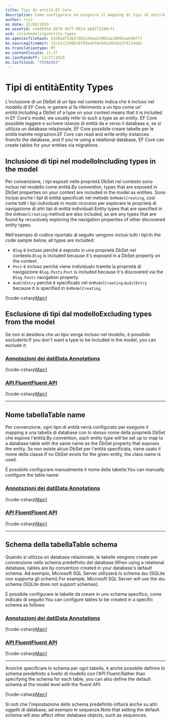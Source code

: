 ```yaml
---
title: Tipi di entità-EF Core
description: Come configurare ed eseguire il mapping di tipi di entità usando Entity Framework Core
author: roji
ms.date: 12/03/2019
ms.assetid: cbe6935e-2679-4b77-8914-a8d772240cf1
uid: core/modeling/entity-types
ms.openlocfilehash: b3d9ad753637d021d9aa52965da38091ae690f77
ms.sourcegitcommit: 32c51c22988c6f83ed4f8e50a1d01be3f4114e81
ms.translationtype: MT
ms.contentlocale: it-IT
ms.lasthandoff: 12/27/2019
ms.locfileid: "75502453"
---
```

# <a name="entity-types"></a><span data-ttu-id="34c81-103">Tipi di entità</span><span class="sxs-lookup"><span data-stu-id="34c81-103">Entity Types</span></span>

<span data-ttu-id="34c81-104">L'inclusione di un DbSet di un tipo nel contesto indica che è incluso nel modello di EF Core; in genere si fa riferimento a un tipo come un' *entità*.</span><span class="sxs-lookup"><span data-stu-id="34c81-104">Including a DbSet of a type on your context means that it is included in EF Core's model; we usually refer to such a type as an *entity*.</span></span> <span data-ttu-id="34c81-105">EF Core possibile leggere e scrivere istanze di entità da e verso il database e, se si utilizza un database relazionale, EF Core possibile creare tabelle per le entità tramite migrazioni.</span><span class="sxs-lookup"><span data-stu-id="34c81-105">EF Core can read and write entity instances from/to the database, and if you're using a relational database, EF Core can create tables for your entities via migrations.</span></span>

## <a name="including-types-in-the-model"></a><span data-ttu-id="34c81-106">Inclusione di tipi nel modello</span><span class="sxs-lookup"><span data-stu-id="34c81-106">Including types in the model</span></span>

<span data-ttu-id="34c81-107">Per convenzione, i tipi esposti nelle proprietà DbSet nel contesto sono inclusi nel modello come entità.</span><span class="sxs-lookup"><span data-stu-id="34c81-107">By convention, types that are exposed in DbSet properties on your context are included in the model as entities.</span></span> <span data-ttu-id="34c81-108">Sono inclusi anche i tipi di entità specificati nel metodo `OnModelCreating`, così come tutti i tipi individuati in modo ricorsivo per esplorare le proprietà di navigazione di altri tipi di entità individuati.</span><span class="sxs-lookup"><span data-stu-id="34c81-108">Entity types that are specified in the `OnModelCreating` method are also included, as are any types that are found by recursively exploring the navigation properties of other discovered entity types.</span></span>

<span data-ttu-id="34c81-109">Nell'esempio di codice riportato di seguito vengono inclusi tutti i tipi:</span><span class="sxs-lookup"><span data-stu-id="34c81-109">In the code sample below, all types are included:</span></span>

* <span data-ttu-id="34c81-110">`Blog` è incluso perché è esposto in una proprietà DbSet nel contesto.</span><span class="sxs-lookup"><span data-stu-id="34c81-110">`Blog` is included because it's exposed in a DbSet property on the context.</span></span>
* <span data-ttu-id="34c81-111">`Post` è incluso perché viene individuato tramite la proprietà di navigazione `Blog.Posts`.</span><span class="sxs-lookup"><span data-stu-id="34c81-111">`Post` is included because it's discovered via the `Blog.Posts` navigation property.</span></span>
* <span data-ttu-id="34c81-112">`AuditEntry` perché è specificato nel `OnModelCreating`.</span><span class="sxs-lookup"><span data-stu-id="34c81-112">`AuditEntry` because it is specified in `OnModelCreating`.</span></span>

[!code-csharp[Main](../../../samples/core/Modeling/Conventions/EntityTypes.cs?name=EntityTypes&highlight=3,7,16)]

## <a name="excluding-types-from-the-model"></a><span data-ttu-id="34c81-113">Esclusione di tipi dal modello</span><span class="sxs-lookup"><span data-stu-id="34c81-113">Excluding types from the model</span></span>

<span data-ttu-id="34c81-114">Se non si desidera che un tipo venga incluso nel modello, è possibile escluderlo:</span><span class="sxs-lookup"><span data-stu-id="34c81-114">If you don't want a type to be included in the model, you can exclude it:</span></span>

### <a name="data-annotationstabdata-annotations"></a>[<span data-ttu-id="34c81-115">Annotazioni dei dati</span><span class="sxs-lookup"><span data-stu-id="34c81-115">Data Annotations</span></span>](#tab/data-annotations)

[!code-csharp[Main](../../../samples/core/Modeling/DataAnnotations/IgnoreType.cs?name=IgnoreType&highlight=1)]

### <a name="fluent-apitabfluent-api"></a>[<span data-ttu-id="34c81-116">API Fluent</span><span class="sxs-lookup"><span data-stu-id="34c81-116">Fluent API</span></span>](#tab/fluent-api)

[!code-csharp[Main](../../../samples/core/Modeling/FluentAPI/IgnoreType.cs?name=IgnoreType&highlight=3)]

***

## <a name="table-name"></a><span data-ttu-id="34c81-117">Nome tabella</span><span class="sxs-lookup"><span data-stu-id="34c81-117">Table name</span></span>

<span data-ttu-id="34c81-118">Per convenzione, ogni tipo di entità verrà configurato per eseguire il mapping a una tabella di database con lo stesso nome della proprietà DbSet che espone l'entità.</span><span class="sxs-lookup"><span data-stu-id="34c81-118">By convention, each entity type will be set up to map to a database table with the same name as the DbSet property that exposes the entity.</span></span> <span data-ttu-id="34c81-119">Se non esiste alcun DbSet per l'entità specificata, viene usato il nome della classe.</span><span class="sxs-lookup"><span data-stu-id="34c81-119">If no DbSet exists for the given entity, the class name is used.</span></span>

<span data-ttu-id="34c81-120">È possibile configurare manualmente il nome della tabella:</span><span class="sxs-lookup"><span data-stu-id="34c81-120">You can manually configure the table name:</span></span>

### <a name="data-annotationstabdata-annotations"></a>[<span data-ttu-id="34c81-121">Annotazioni dei dati</span><span class="sxs-lookup"><span data-stu-id="34c81-121">Data Annotations</span></span>](#tab/data-annotations)

[!code-csharp[Main](../../../samples/core/Modeling/DataAnnotations/TableName.cs?Name=TableName&highlight=1)]

### <a name="fluent-apitabfluent-api"></a>[<span data-ttu-id="34c81-122">API Fluent</span><span class="sxs-lookup"><span data-stu-id="34c81-122">Fluent API</span></span>](#tab/fluent-api)

[!code-csharp[Main](../../../samples/core/Modeling/FluentAPI/TableName.cs?Name=TableName&highlight=3-4)]

***

## <a name="table-schema"></a><span data-ttu-id="34c81-123">Schema della tabella</span><span class="sxs-lookup"><span data-stu-id="34c81-123">Table schema</span></span>

<span data-ttu-id="34c81-124">Quando si utilizza un database relazionale, le tabelle vengono create per convenzione nello schema predefinito del database.</span><span class="sxs-lookup"><span data-stu-id="34c81-124">When using a relational database, tables are by convention created in your database's default schema.</span></span> <span data-ttu-id="34c81-125">Ad esempio, Microsoft SQL Server utilizzerà lo schema `dbo` (SQLite non supporta gli schemi).</span><span class="sxs-lookup"><span data-stu-id="34c81-125">For example, Microsoft SQL Server will use the `dbo` schema (SQLite does not support schemas).</span></span>

<span data-ttu-id="34c81-126">È possibile configurare le tabelle da creare in uno schema specifico, come indicato di seguito:</span><span class="sxs-lookup"><span data-stu-id="34c81-126">You can configure tables to be created in a specific schema as follows:</span></span>

### <a name="data-annotationstabdata-annotations"></a>[<span data-ttu-id="34c81-127">Annotazioni dei dati</span><span class="sxs-lookup"><span data-stu-id="34c81-127">Data Annotations</span></span>](#tab/data-annotations)

[!code-csharp[Main](../../../samples/core/Modeling/DataAnnotations/TableNameAndSchema.cs?name=TableNameAndSchema&highlight=1)]

### <a name="fluent-apitabfluent-api"></a>[<span data-ttu-id="34c81-128">API Fluent</span><span class="sxs-lookup"><span data-stu-id="34c81-128">Fluent API</span></span>](#tab/fluent-api)

[!code-csharp[Main](../../../samples/core/Modeling/FluentAPI/TableNameAndSchema.cs?name=TableNameAndSchema&highlight=3-4)]

***

<span data-ttu-id="34c81-129">Anziché specificare lo schema per ogni tabella, è anche possibile definire lo schema predefinito a livello di modello con l'API Fluent:</span><span class="sxs-lookup"><span data-stu-id="34c81-129">Rather than specifying the schema for each table, you can also define the default schema at the model level with the fluent API:</span></span>

[!code-csharp[Main](../../../samples/core/Modeling/FluentAPI/DefaultSchema.cs?name=DefaultSchema&highlight=3)]

<span data-ttu-id="34c81-130">Si noti che l'impostazione dello schema predefinito influirà anche su altri oggetti di database, ad esempio le sequenze.</span><span class="sxs-lookup"><span data-stu-id="34c81-130">Note that setting the default schema will also affect other database objects, such as sequences.</span></span>
